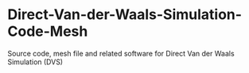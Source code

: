 # Direct-Van-der-Waals-Simulation-Code-Mesh
Source code, mesh file and related software for Direct Van der Waals Simulation (DVS)
